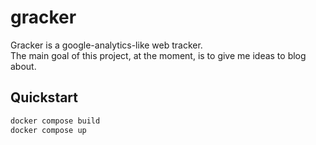 # gracker

Gracker is a google-analytics-like web tracker.   
The main goal of this project, at the moment, is to give me ideas to blog about.


## Quickstart

```sh
docker compose build
docker compose up
```
